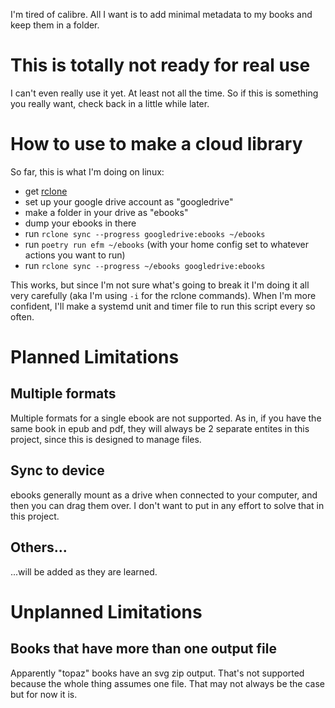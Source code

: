 I'm tired of calibre. All I want is to add minimal metadata to my books and keep them in a folder.

# This is totally not ready for real use

I can't even really use it yet. At least not all the time. So if this is something you really want, check back in a little while later.

# How to use to make a cloud library

So far, this is what I'm doing on linux:
- get [rclone](https://rclone.org/)
- set up your google drive account as "googledrive"
- make a folder in your drive as "ebooks"
- dump your ebooks in there
- run `rclone sync --progress googledrive:ebooks ~/ebooks`
- run `poetry run efm ~/ebooks` (with your home config set to whatever actions you want to run)
- run `rclone sync --progress ~/ebooks googledrive:ebooks`

This works, but since I'm not sure what's going to break it I'm doing it all very carefully (aka I'm using `-i` for the rclone commands). When I'm more confident, I'll make a systemd unit and timer file to run this script every so often.

# Planned Limitations

## Multiple formats

Multiple formats for a single ebook are not supported. As in, if you have the same book in epub and pdf, they will always be 2 separate entites in this project, since this is designed to manage files.

## Sync to device

ebooks generally mount as a drive when connected to your computer, and then you can drag them over. I don't want to put in any effort to solve that in this project.

## Others...

...will be added as they are learned.

# Unplanned Limitations

## Books that have more than one output file

Apparently "topaz" books have an svg zip output. That's not supported because the whole thing assumes one file. That may not always be the case but for now it is.